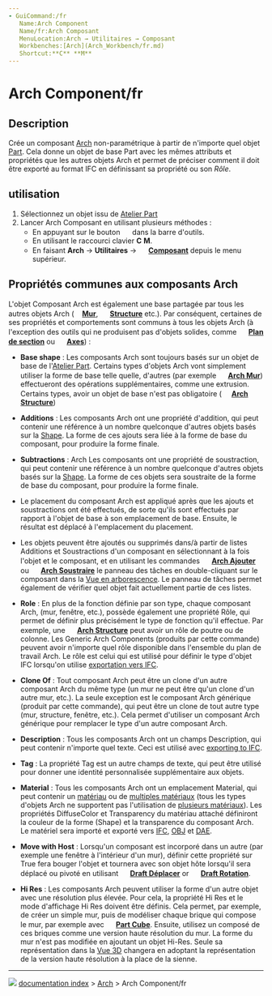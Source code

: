 ```yaml
---
- GuiCommand:/fr
   Name:Arch Component
   Name/fr:Arch Composant
   MenuLocation:Arch → Utilitaires → Composant
   Workbenches:[Arch](Arch_Workbench/fr.md)
   Shortcut:**C** **M**
---
```


# Arch Component/fr

## Description

Crée un composant [Arch](Arch_Workbench/fr.md) non-paramétrique à partir de n\'importe quel objet [Part](Part_Workbench/fr.md). Cela donne un objet de base Part avec les mêmes attributs et propriétés que les autres objets Arch et permet de préciser comment il doit être exporté au format IFC en définissant sa propriété ou son *Rôle*.

## utilisation

1.  Sélectionnez un objet issu de [Atelier Part](Part_Workbench/fr.md)
2.  Lancer Arch Composant en utilisant plusieurs méthodes :
    -   En appuyant sur le bouton **<img src="images/Arch_Component.svg" width=16px>** dans la barre d\'outils.
    -   En utilisant le raccourci clavier **C** **M**.
    -   En faisant **Arch** → **Utilitaires** → **<img src="images/Arch_Component.svg" width=16px> [Composant](Arch_Component/fr.md)** depuis le menu supérieur.

## Propriétés communes aux composants Arch 

L\'objet Composant Arch est également une base partagée par tous les autres objets Arch (**<img src="images/Arch_Wall.svg" width=16px>[Mur](Arch_Wall/fr.md)**, **<img src="images/Arch_Structure.svg" width=16px> [Structure](Arch_Structure/fr.md)** etc.). Par conséquent, certaines de ses propriétés et comportements sont communs à tous les objets Arch (à l\'exception des outils qui ne produisent pas d\'objets solides, comme **<img src="images/Arch_SectionPlane.svg" width=16px> [Plan de section](Arch_SectionPlane/fr.md)** ou **<img src="images/Arch_Axis.svg" width=16px> [Axes](Arch_Axis/fr.md)**) :

-   **Base shape** : Les composants Arch sont toujours basés sur un objet de base de l\'[Atelier Part](Part_Workbench/fr.md). Certains types d\'objets Arch vont simplement utiliser la forme de base telle quelle, d\'autres (par exemple **<img src="images/Arch_Wall.svg" width=16px> [Arch Mur](Arch_Wall/fr.md)**) effectueront des opérations supplémentaires, comme une extrusion. Certains types, avoir un objet de base n\'est pas obligatoire (**<img src="images/Arch_Structure.svg" width=16px> [Arch Structure](Arch_Structure/fr.md)**)

-   **Additions** : Les composants Arch ont une propriété d\'addition, qui peut contenir une référence à un nombre quelconque d\'autres objets basés sur la [Shape](Part_Workbench/fr.md). La forme de ces ajouts sera liée à la forme de base du composant, pour produire la forme finale.

-   **Subtractions** : Arch Les composants ont une propriété de soustraction, qui peut contenir une référence à un nombre quelconque d\'autres objets basés sur la [Shape](Part_Workbench/fr.md). La forme de ces objets sera soustraite de la forme de base du composant, pour produire la forme finale.

-   Le placement du composant Arch est appliqué après que les ajouts et soustractions ont été effectués, de sorte qu\'ils sont effectués par rapport à l\'objet de base à son emplacement de base. Ensuite, le résultat est déplacé à l\'emplacement du placement.

-   Les objets peuvent être ajoutés ou supprimés dans/à partir de listes Additions et Soustractions d\'un composant en sélectionnant à la fois l\'objet et le composant, et en utilisant les commandes **<img src="images/Arch_Add.svg" width=16px> [Arch Ajouter](Arch_Add/fr.md)** ou **<img src="images/Arch_Remove.svg" width=16px> [Arch Soustraire](Arch_Remove/fr.md)** le panneau des tâches en double-cliquant sur le composant dans la [Vue en arborescence](Tree_view/fr.md). Le panneau de tâches permet également de vérifier quel objet fait actuellement partie de ces listes.

-   **Role** : En plus de la fonction définie par son type, chaque composant Arch, (mur, fenêtre, etc.), possède également une propriété Rôle, qui permet de définir plus précisément le type de fonction qu\'il effectue. Par exemple, une **<img src="images/Arch_Structure.svg" width=16px> [Arch Structure](Arch_Structure/fr.md)** peut avoir un rôle de poutre ou de colonne. Les Generic Arch Components (produits par cette commande) peuvent avoir n\'importe quel rôle disponible dans l\'ensemble du plan de travail Arch. Le rôle est celui qui est utilisé pour définir le type d\'objet IFC lorsqu\'on utilise [exportation vers IFC](Arch_IFC/fr.md).

-   **Clone Of** : Tout composant Arch peut être un clone d\'un autre composant Arch du même type (un mur ne peut être qu\'un clone d\'un autre mur, etc.). La seule exception est le composant Arch générique (produit par cette commande), qui peut être un clone de tout autre type (mur, structure, fenêtre, etc.). Cela permet d\'utiliser un composant Arch générique pour remplacer le type d\'un autre composant Arch.

-   **Description** : Tous les composants Arch ont un champs Description, qui peut contenir n\'importe quel texte. Ceci est utilisé avec [exporting to IFC](Arch_IFC/fr.md).

-   **Tag** : La propriété Tag est un autre champs de texte, qui peut être utilisé pour donner une identité personnalisée supplémentaire aux objets.

-   **Material** : Tous les composants Arch ont un emplacement Material, qui peut contenir un [matériau](Arch_SetMaterial/fr.md) ou de [multiples matériaux](Arch_MultiMaterial/fr.md) (tous les types d\'objets Arch ne supportent pas l\'utilisation de [plusieurs matériaux](Arch_MultiMaterial/fr.md)). Les propriétés DiffuseColor et Transparency du matériau attaché définiront la couleur de la forme (Shape) et la transparence du composant Arch. Le matériel sera importé et exporté vers [IFC](Arch_IFC/fr.md), [OBJ](Arch_OBJ/fr.md) et [DAE](Arch_DAE/fr.md).

-   **Move with Host** : Lorsqu\'un composant est incorporé dans un autre (par exemple une fenêtre à l\'intérieur d\'un mur), définir cette propriété sur True fera bouger l\'objet et tournera avec son objet hôte lorsqu\'il sera déplacé ou pivoté en utilisant **<img src="images/Draft_Move.svg" width=16px> [Draft Déplacer](Draft_Move/fr.md)** or **<img src="images/Draft_Rotate.svg" width=16px> [Draft Rotation](Draft_Rotate/fr.md)**.

-   **Hi Res** : Les composants Arch peuvent utiliser la forme d\'un autre objet avec une résolution plus élevée. Pour cela, la propriété Hi Res et le mode d\'affichage Hi Res doivent être définis. Cela permet, par exemple, de créer un simple mur, puis de modéliser chaque brique qui compose le mur, par exemple avec **<img src="images/Part_Box.svg" width=16px> [Part Cube](Part_Box/fr.md)**. Ensuite, utilisez un composé de ces briques comme une version haute résolution du mur. La forme du mur n\'est pas modifiée en ajoutant un objet Hi-Res. Seule sa représentation dans la [Vue 3D](3D_view/fr.md) changera en adoptant la représentation de la version haute résolution à la place de la sienne.



---
![](images/Right_arrow.png) [documentation index](../README.md) > [Arch](Arch_Workbench.md) > Arch Component/fr
